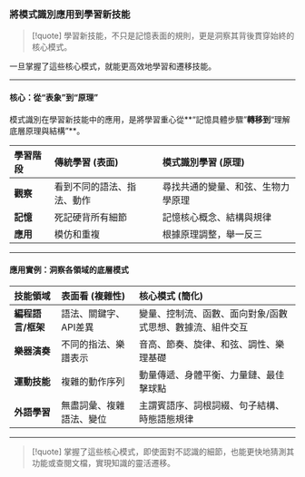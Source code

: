 ### 將模式識別應用到學習新技能

> [!quote]
> 學習新技能，不只是記憶表面的規則，更是洞察其背後貫穿始終的核心模式。

一旦掌握了這些核心模式，就能更高效地學習和遷移技能。

---

#### 核心：從“表象”到“原理”

模式識別在學習新技能中的應用，是將學習重心從**“記憶具體步驟”**轉移到**“理解底層原理與結構”**。

| 學習階段 | 傳統學習 (表面) | 模式識別學習 (原理) |
| :--- | :--- | :--- |
| **觀察** | 看到不同的語法、指法、動作 | 尋找共通的變量、和弦、生物力學原理 |
| **記憶** | 死記硬背所有細節 | 記憶核心概念、結構與規律 |
| **應用** | 模仿和重複 | 根據原理調整，舉一反三 |

---

#### 應用實例：洞察各領域的底層模式

| 技能領域 | 表面看 (複雜性) | 核心模式 (簡化) |
| :--- | :--- | :--- |
| **編程語言/框架** | 語法、關鍵字、API差異 | 變量、控制流、函數、面向對象/函數式思想、數據流、組件交互 |
| **樂器演奏** | 不同的指法、樂譜表示 | 音高、節奏、旋律、和弦、調性、樂理基礎 |
| **運動技能** | 複雜的動作序列 | 動量傳遞、身體平衡、力量鏈、最佳擊球點 |
| **外語學習** | 無盡詞彙、複雜語法、變位 | 主謂賓語序、詞根詞綴、句子結構、時態語態規律 |

---

> [!quote]
> 掌握了這些核心模式，即使面對不認識的細節，也能更快地猜測其功能或查閱文檔，實現知識的靈活遷移。
